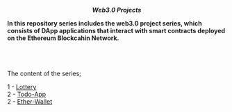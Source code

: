 **_<center> Web3.0 Projects </center>_**

**In this repository series includes the web3.0 project series, which consists of DApp applications that interact with smart contracts deployed on the Ethereum Blockcahin Network.**

<br>

<br>

<br>
The content of the series;

<br>

1 - [Lottery](01-lottery/README.md) <br>
2 - [Todo-App](02-todo-app/README.md) <br>
2 - [Ether-Wallet](03-ether-wallet-dapp/README.md) <br>
